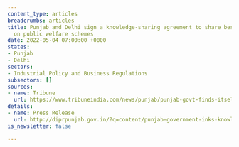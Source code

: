 ```yaml
---
content_type: articles
breadcrumbs: articles
title: Punjab and Delhi sign a knowledge-sharing agreement to share best practices
  on public welfare schemes
date: 2022-05-04 07:00:00 +0000
states:
- Punjab
- Delhi
sectors:
- Industrial Policy and Business Regulations
subsectors: []
sources:
- name: Tribune
  url: https://www.tribuneindia.com/news/punjab/punjab-govt-finds-itself-in-a-spot-over-purported-mou-to-be-signed-with-delhi-389571
details:
- name: Press Release
  url: http://diprpunjab.gov.in/?q=content/punjab-government-inks-knowledge-sharing-agreement-delhi-government
is_newsletter: false

---
```


